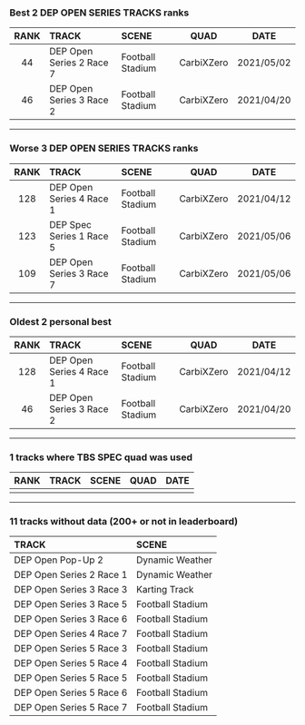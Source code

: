 ### Best 2 DEP OPEN SERIES TRACKS ranks
|RANK|TRACK|SCENE|QUAD|DATE|
|:---:|:---|:---|:---:|:---:|
|44|DEP Open Series 2 Race 7|Football Stadium|CarbiXZero|2021/05/02|
|46|DEP Open Series 3 Race 2|Football Stadium|CarbiXZero|2021/04/20|
---
### Worse 3 DEP OPEN SERIES TRACKS ranks
|RANK|TRACK|SCENE|QUAD|DATE|
|:---:|:---|:---|:---:|:---:|
|128|DEP Open Series 4 Race 1|Football Stadium|CarbiXZero|2021/04/12|
|123|DEP Spec Series 1 Race 5|Football Stadium|CarbiXZero|2021/05/06|
|109|DEP Open Series 3 Race 7|Football Stadium|CarbiXZero|2021/05/06|
---
### Oldest 2 personal best
|RANK|TRACK|SCENE|QUAD|DATE|
|:---:|:---|:---|:---:|:---:|
|128|DEP Open Series 4 Race 1|Football Stadium|CarbiXZero|2021/04/12|
|46|DEP Open Series 3 Race 2|Football Stadium|CarbiXZero|2021/04/20|
---
### 1 tracks where TBS SPEC quad was used
|RANK|TRACK|SCENE|QUAD|DATE|
|:---:|:---|:---|:---:|:---:|
||||||
---
### 11 tracks without data (200+ or not in leaderboard)
|TRACK|SCENE|
|:---|:---|
|DEP Open Pop-Up 2|Dynamic Weather|
|DEP Open Series 2 Race 1|Dynamic Weather|
|DEP Open Series 3 Race 3|Karting Track|
|DEP Open Series 3 Race 5|Football Stadium|
|DEP Open Series 3 Race 6|Football Stadium|
|DEP Open Series 4 Race 7|Football Stadium|
|DEP Open Series 5 Race 3|Football Stadium|
|DEP Open Series 5 Race 4|Football Stadium|
|DEP Open Series 5 Race 5|Football Stadium|
|DEP Open Series 5 Race 6|Football Stadium|
|DEP Open Series 5 Race 7|Football Stadium|
